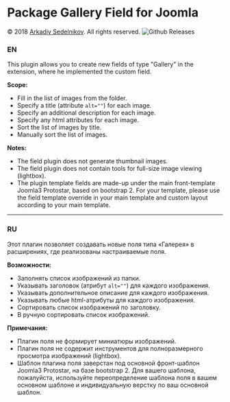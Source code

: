 # Package Gallery Field for Joomla

© 2018 [Arkadiy Sedelnikov](https://github.com/Arkadiy-Sedelnikov). All rights reserved.
![Github Releases](https://img.shields.io/github/downloads/AlekVolsk/pkg_gallery_field/latest/total.svg)

### EN

This plugin allows you to create new fields of type "Gallery" in the extension, where he implemented the custom field.

**Scope:**

- Fill in the list of images from the folder.
- Specify a title (attribute `alt=""`) for each image.
- Specify an additional description for each image.
- Specify any html attributes for each image.
- Sort the list of images by title.
- Manually sort the list of images.

**Notes:**

- The field plugin does not generate thumbnail images.
- The field plugin does not contain tools for full-size image viewing (lightbox).
- The plugin template fields are made-up under the main front-template Joomla3 Protostar, based on bootstrap 2. For your template, please use the field template override in your main template and custom layout according to your main template.

---

### RU

Этот плагин позволяет создавать новые поля типа «Галерея» в расширениях, где реализованы настраиваемые поля.

**Возможности:**

- Заполнять список изображений из папки.
- Указывать заголовок (атрибут `alt=""`) для каждого изображения.
- Указывать дополнительное описание для каждого изображения.
- Указывать любые html-атрибуты для каждого изображения.
- Сортировать список изображений по заголовку.
- В ручную сортировать список изображений.

**Примечания:**

- Плагин поля не формирует миниатюры изображений.
- Плагин поля не содержит инструментов для полноразмерного просмотра изображений (lightbox).
- Шаблон плагина поля заверстан под основной фронт-шаблон Joomla3 Protostar, на базе bootstrap 2. Для вашего шаблона, пожалуйста, используйте переопределение шаблона поля в вашем основном шаблоне и индивидуальную верстку по ваш основной шаблон.

